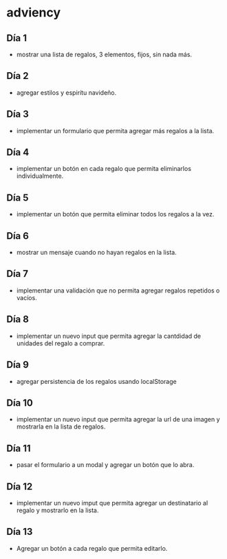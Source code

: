 # adviency

## Día 1

- mostrar una lista de regalos, 3 elementos, fijos, sin nada más.

## Día 2

- agregar estilos y espirítu navideño.

## Día 3

- implementar un formulario que permita agregar más regalos a la lista.

## Día 4

- implementar un botón en cada regalo que permita eliminarlos individualmente.

## Día 5

- implementar un botón que permita eliminar todos los regalos a la vez.

## Día 6

- mostrar un mensaje cuando no hayan regalos en la lista.

## Día 7

- implementar una validación que no permita agregar regalos repetidos o vacíos.

## Día 8

- implementar un nuevo input que permita agregar la cantdidad de unidades del regalo a comprar.

## Día 9

- agregar persistencia de los regalos usando localStorage

## Día 10

- implementar un nuevo input que permita agregar la url de una imagen y mostrarla en la lista de regalos.

## Día 11

- pasar el formulario a un modal y agregar un botón que lo abra.

## Día 12

- implementar un nuevo imput que permita agregar un destinatario al regalo y mostrarlo en la lista.

## Día 13

- Agregar un botón a cada regalo que permita editarlo.
